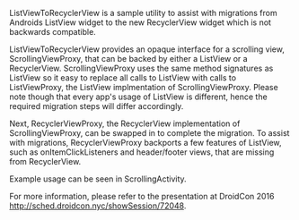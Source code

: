 ListViewToRecyclerView is a sample utility to assist with migrations from Androids ListView widget to the new RecyclerView widget which is not backwards compatible.

ListViewToRecyclerView provides an opaque interface for a scrolling view, ScrollingViewProxy, that can be backed by either a ListView or a RecyclerView. ScrollingViewProxy uses the same method signatures as ListView so it easy to replace all calls to ListView with calls to ListViewProxy, the ListView implmentation of ScrollingViewProxy. Please note though that every app's usage of ListView is different, hence the required migration steps will differ accordingly.

Next, RecyclerViewProxy, the RecyclerView implementation of ScrollingViewProxy, can be swapped in to complete the migration. To assist with migrations, RecyclerViewProxy backports a few features of ListView, such as onItemClickListeners and header/footer views, that are missing from RecyclerView.

Example usage can be seen in ScrollingActivity.

For more information, please refer to the presentation at DroidCon 2016 http://sched.droidcon.nyc/showSession/72048.

